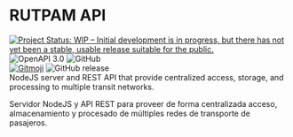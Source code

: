 # RUTPAM API
[![Project Status: WIP – Initial development is in progress, but there has not yet been a stable, usable release suitable for the public.](https://www.repostatus.org/badges/latest/wip.svg)](https://www.repostatus.org/#wip)
![OpenAPI 3.0](https://img.shields.io/badge/OpenAPI-3.0-38b832)
![GitHub](https://img.shields.io/github/license/nestorlora/rutpam-api)<br>
[![Gitmoji](https://img.shields.io/badge/Gitmoji-%20😜%20😍-FFDD67.svg)](https://gitmoji.carloscuesta.me/)
![GitHub release](https://img.shields.io/github/release/nestorlora/rutpam-api.svg)<br>
NodeJS server and REST API that provide centralized access, storage, and processing to multiple transit networks.

Servidor NodeJS y API REST para proveer de forma centralizada acceso, almacenamiento y procesado de múltiples redes de transporte de pasajeros.
